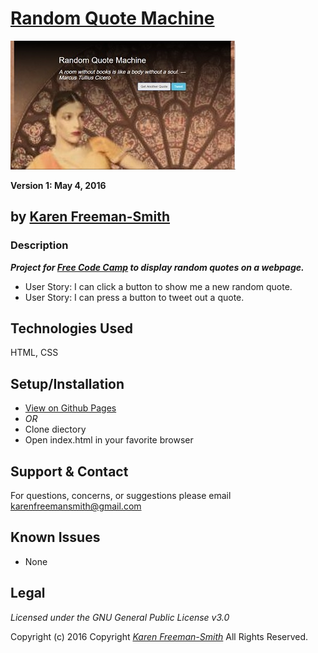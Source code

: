 # [Random Quote Machine](http://karenfreemansmith.github.io/randomquotes)
![project screenshot](/img/screenshot.jpg)

__Version 1: May 4, 2016__
## by [Karen Freeman-Smith](http://karenfreemansmith.github.io)

### Description
__*Project for [Free Code Camp](https://freecodecamp.com/karenfreemansmith) to display random quotes on a webpage.*__

* User Story: I can click a button to show me a new random quote.
* User Story: I can press a button to tweet out a quote.

## Technologies Used
HTML, CSS

## Setup/Installation
* [View on Github Pages](https://karenfreemansmith.github.io/EpicIntroWk1-PetWebsite)
* _OR_
* Clone diectory 
* Open index.html in your favorite browser

## Support & Contact
For questions, concerns, or suggestions please email karenfreemansmith@gmail.com

## Known Issues
* None

## Legal
*Licensed under the GNU General Public License v3.0*

Copyright (c) 2016 Copyright _[Karen Freeman-Smith](https://karenfreemansmith.github.io)_ All Rights Reserved.
